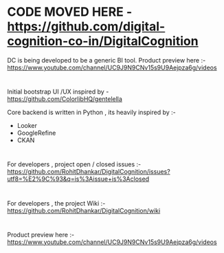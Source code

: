 # CODE MOVED HERE - https://github.com/digital-cognition-co-in/DigitalCognition


DC is being developed to be a generic BI tool. 
Product preview here :- https://www.youtube.com/channel/UC9J9N9CNv15s9U9Aejpza6g/videos
#
Initial bootstrap UI /UX inspired by - https://github.com/ColorlibHQ/gentelella 

Core backend is written in Python , its heavily inspired by :- 
- Looker 
- GoogleRefine 
- CKAN 

#
For developers , project open / closed issues :- https://github.com/RohitDhankar/DigitalCognition/issues?utf8=%E2%9C%93&q=is%3Aissue+is%3Aclosed
#
For developers , the project Wiki :- https://github.com/RohitDhankar/DigitalCognition/wiki
#
Product preview here :- https://www.youtube.com/channel/UC9J9N9CNv15s9U9Aejpza6g/videos

